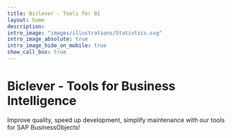 ```yaml
---
title: Biclever - Tools for BI
layout: home
description: 
intro_image: "images/illustrations/Statistics.svg"
intro_image_absolute: true
intro_image_hide_on_mobile: true
show_call_box: true
---
```


# Biclever - Tools for Business Intelligence

Improve quality, speed up development, simplify maintenance with our tools for SAP BusinessObjects!

